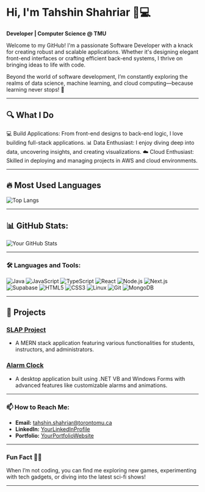 # Hi, I'm Tahshin Shahriar 👋💻
**Developer | Computer Science @ TMU**

Welcome to my GitHub! I'm a passionate Software Developer with a knack for creating robust and scalable applications. Whether it's designing elegant front-end interfaces or crafting efficient back-end systems, I thrive on bringing ideas to life with code.

Beyond the world of software development, I’m constantly exploring the realms of data science, machine learning, and cloud computing—because learning never stops! 🚀

---

## 🔍 What I Do
💻 Build Applications: From front-end designs to back-end logic, I love building full-stack applications.
📊 Data Enthusiast: I enjoy diving deep into data, uncovering insights, and creating visualizations.
☁️ Cloud Enthusiast: Skilled in deploying and managing projects in AWS and cloud environments.

---

## 🔥 Most Used Languages
![Top Langs](https://github-readme-stats.vercel.app/api/top-langs/?username=tahshinshahriar&layout=compact&theme=radical)

---

## 📊 GitHub Stats:
![Your GitHub Stats](https://github-readme-stats.vercel.app/api?username=tahshinshahriar&show_icons=true&theme=radical)

---

### 🛠️ Languages and Tools:
![Java](https://img.shields.io/badge/Java-%23ED8B00.svg?style=for-the-badge&logo=java&logoColor=white)
![JavaScript](https://img.shields.io/badge/JavaScript-%23F7DF1E.svg?style=for-the-badge&logo=javascript&logoColor=black)
![TypeScript](https://img.shields.io/badge/TypeScript-%23007ACC.svg?style=for-the-badge&logo=typescript&logoColor=white)
![React](https://img.shields.io/badge/React-%2320232a.svg?style=for-the-badge&logo=react&logoColor=%2361DAFB)
![Node.js](https://img.shields.io/badge/Node.js-%2343853D.svg?style=for-the-badge&logo=node.js&logoColor=white)
![Next.js](https://img.shields.io/badge/Next.js-%23000000.svg?style=for-the-badge&logo=next.js&logoColor=white)
![Supabase](https://img.shields.io/badge/Supabase-%2300C793.svg?style=for-the-badge&logo=supabase&logoColor=white)
![HTML5](https://img.shields.io/badge/HTML5-%23E34F26.svg?style=for-the-badge&logo=html5&logoColor=white)
![CSS3](https://img.shields.io/badge/CSS3-%231572B6.svg?style=for-the-badge&logo=css3&logoColor=white)
![Linux](https://img.shields.io/badge/Linux-%FCC624.svg?style=for-the-badge&logo=linux&logoColor=black)
![Git](https://img.shields.io/badge/Git-%23F05033.svg?style=for-the-badge&logo=git&logoColor=white)
![MongoDB](https://img.shields.io/badge/MongoDB-%2347A248.svg?style=for-the-badge&logo=mongodb&logoColor=white)

---

## 🚀 Projects
### [SLAP Project](https://github.com/YourGitHubUsername/slap-project)
- A MERN stack application featuring various functionalities for students, instructors, and administrators.

### [Alarm Clock](https://github.com/YourGitHubUsername/alarm-clock)
- A desktop application built using .NET VB and Windows Forms with advanced features like customizable alarms and animations.

---

### 📫 How to Reach Me:
- **Email:** [tahshin.shahriar@torontomu.ca](mailto:tahshin.shahriar@torontomu.ca)
- **LinkedIn:** [YourLinkedInProfile](https://www.linkedin.com/in/tahshin-shahriar/)
- **Portfolio:** [YourPortfolioWebsite](https://tahshinshahriar.github.io)

---

### Fun Fact 🐱‍👤
When I’m not coding, you can find me exploring new games, experimenting with tech gadgets, or diving into the latest sci-fi shows!

---

